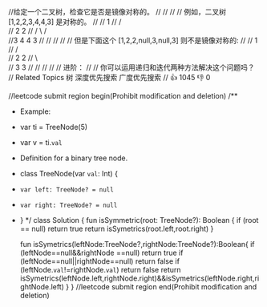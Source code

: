 //给定一个二叉树，检查它是否是镜像对称的。 
//
// 
//
// 例如，二叉树 [1,2,2,3,4,4,3] 是对称的。 
//
//     1
//   / \
//  2   2
// / \ / \
//3  4 4  3
// 
//
// 
//
// 但是下面这个 [1,2,2,null,3,null,3] 则不是镜像对称的: 
//
//     1
//   / \
//  2   2
//   \   \
//   3    3
// 
//
// 
//
// 进阶： 
//
// 你可以运用递归和迭代两种方法解决这个问题吗？ 
// Related Topics 树 深度优先搜索 广度优先搜索 
// 👍 1045 👎 0


//leetcode submit region begin(Prohibit modification and deletion)
/**
 * Example:
 * var ti = TreeNode(5)
 * var v = ti.`val`
 * Definition for a binary tree node.
 * class TreeNode(var `val`: Int) {
 *     var left: TreeNode? = null
 *     var right: TreeNode? = null
 * }
 */
class Solution {
    fun isSymmetric(root: TreeNode?): Boolean {
        if (root == null) return true
        return isSymetrics(root.left,root.right)
    }

    fun isSymetrics(leftNode:TreeNode?,rightNode:TreeNode?):Boolean{
        if (leftNode==null&&rightNode ==null) return true
        if (leftNode==null||rightNode==null) return false
        if (leftNode.`val`!=rightNode.`val`) return false
        return isSymetrics(leftNode.left,rightNode.right)&&isSymetrics(leftNode.right,rightNode.left)
    }
}
//leetcode submit region end(Prohibit modification and deletion)

